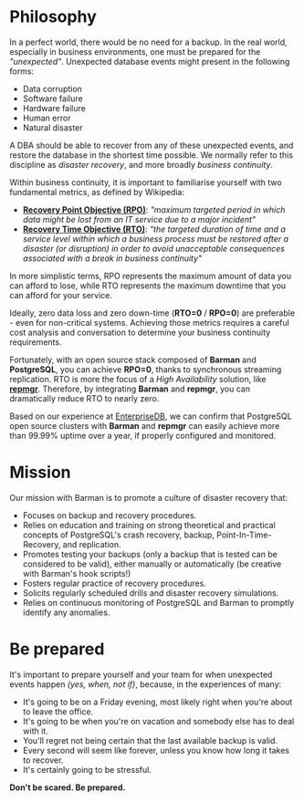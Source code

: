 # Philosophy
In a perfect world, there would be no need for a backup. In the real world, especially in business environments, one must be prepared for the *"unexpected"*. Unexpected database events might present in the following forms:

-   Data corruption
-   Software failure
-   Hardware failure
-   Human error
-   Natural disaster

A DBA should be able to recover from any of these unexpected events, and restore the database in the shortest time possible. We normally refer to this discipline as *disaster recovery*, and more broadly *business continuity*.

Within business continuity, it is important to familiarise yourself with two fundamental metrics, as defined by Wikipedia:

-   [**Recovery Point Objective (RPO)**](https://en.wikipedia.org/wiki/Recovery_point_objective): *"maximum targeted period in which data might be lost from an IT service due to a major incident"*
-   [**Recovery Time Objective (RTO)**](https://en.wikipedia.org/wiki/Recovery_time_objective): *"the targeted duration of time and a service level within which a business process must be restored after a disaster (or disruption) in order to avoid unacceptable consequences associated with a break in business continuity"*

In more simplistic terms, RPO represents the maximum amount of data you can afford to lose, while RTO represents the maximum downtime that you can afford for your service.

Ideally, zero data loss and zero down-time (**RTO=0** / **RPO=0**) are preferable - even for non-critical systems. Achieving those metrics requires a careful cost analysis and conversation to determine your business continuity requirements.

Fortunately, with an open source stack composed of **Barman** and **PostgreSQL**, you can achieve **RPO=0**, thanks to synchronous streaming replication. RTO is more the focus of a *High Availability* solution, like [**repmgr**](https://www.repmgr.org/). Therefore, by integrating **Barman** and **repmgr**, you can dramatically reduce RTO to nearly zero.

Based on our experience at [EnterpriseDB](https://www.enterprisedb.com/), we can confirm that PostgreSQL open source clusters with **Barman** and **repmgr** can easily achieve more than 99.99% uptime over a year, if properly configured and monitored.

# Mission
Our mission with Barman is to promote a culture of disaster recovery that:

-   Focuses on backup and recovery procedures.
-   Relies on education and training on strong theoretical and practical concepts of PostgreSQL's crash recovery, backup, Point-In-Time-Recovery, and replication.
-   Promotes testing your backups (only a backup that is tested can be considered to be valid), either manually or automatically (be creative with Barman's hook scripts!)
-   Fosters regular practice of recovery procedures.
-   Solicits regularly scheduled drills and disaster recovery simulations.
-   Relies on continuous monitoring of PostgreSQL and Barman to promptly identify any anomalies.

# Be prepared
It's important to prepare yourself and your team for when unexpected events happen *(yes, *when*, not *if*)*, because, in the experiences of many:

-   It's going to be on a Friday evening, most likely right when you're about to leave the office.
-   It's going to be when you're on vacation and somebody else has to deal with it.
-   You'll regret not being certain that the last available backup is valid.
-   Every second will seem like forever, unless you know how long it takes to recover.
-   It's certainly going to be stressful.

**Don't be scared.  Be prepared.**

